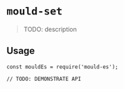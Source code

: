 # `mould-set`

> TODO: description

## Usage

```
const mouldEs = require('mould-es');

// TODO: DEMONSTRATE API
```

